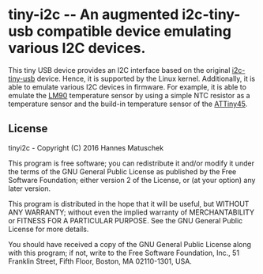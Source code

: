 # tiny-i2c -- An augmented i2c-tiny-usb compatible device emulating various I2C devices.

This tiny USB device provides an I2C interface based on the original [i2c-tiny-usb](http://www.harbaum.org/till/i2c_tiny_usb/index.shtml) device. Hence, it is supported by the Linux kernel. Additionally, it is able to emulate various I2C devices in firmware. For example, it is able to emulate the [LM90](http://www.ti.com/product/LM90) temperature sensor by using a simple NTC resistor as a temperature sensor and the build-in temperature sensor of the [ATTiny45](http://www.atmel.com/images/atmel-2586-avr-8-bit-microcontroller-attiny25-attiny45-attiny85_datasheet.pdf).

## License
tinyi2c - Copyright (C) 2016 Hannes Matuschek

This program is free software; you can redistribute it and/or modify it under the terms of the GNU General Public License as published by the Free Software Foundation; either version 2 of the License, or (at your option) any later version.

This program is distributed in the hope that it will be useful, but WITHOUT ANY WARRANTY; without even the implied warranty of MERCHANTABILITY or FITNESS FOR A PARTICULAR PURPOSE. See the GNU General Public License for more details.

You should have received a copy of the GNU General Public License along with this program; if not, write to the Free Software Foundation, Inc., 51 Franklin Street, Fifth Floor, Boston, MA 02110-1301, USA.
